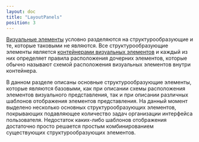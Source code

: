 ```yaml
---
layout: doc
title: "LayoutPanels"
position: 3
---
```


[Визуальные элементы](../KeyConcepts/Element/) условно разделяются на структурообразующие и те,
которые таковыми не являются. Все структурообразующие элементы является [контейнерами визуальных
элементов](../KeyConcepts/Container/) и каждый из них определяет правила расположения дочерних
элементов, которые обычно называют схемой расположения визуальных элементов внутри контейнера.

В данном разделе описаны основные структурообразующие элементы, которые являются базовыми, как
при описании схемы расположения элементов визуального представления, так и при описании различных
шаблонов отображения элементов представления. На данный момент выделено несколько основных
структурообразующих элементов, покрывающих подавляющее количество задач организации интерфейса
пользователя. Недостаток каких-либо шаблонов отображения достаточно просто решается простым
комбинированием существующих структурообразующих элементов.
